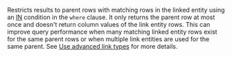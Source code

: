 Restricts results to parent rows with matching rows in the linked entity using an [IN](/sql/t-sql/language-elements/in-transact-sql) condition in the `where` clause. It only returns the parent row at most once and doesn't return column values of the link entity rows. This can improve query performance when many matching linked entity rows exist for the same parent rows or when multiple link entities are used for the same parent.
See [Use advanced link types](../,,/join-tables.md#use-advanced-link-types) for more details.
